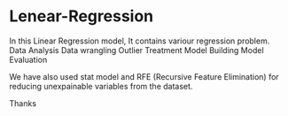 # Lenear-Regression


In this Linear Regression model, It contains variour regression problem.
Data Analysis
Data wrangling
Outlier Treatment
Model Building
Model Evaluation

We have also used stat model and RFE (Recursive Feature Elimination) for reducing unexpainable variables from the dataset.


Thanks

